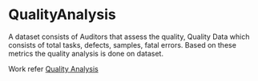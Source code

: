 # QualityAnalysis

A dataset consists of Auditors that assess the quality, Quality Data which consists of total tasks, defects, samples, fatal errors.
Based on these metrics the quality analysis is done on dataset.


Work refer [Quality Analysis](https://app.powerbi.com/groups/me/reports/226be963-7abc-48a9-a765-a9a55bf1dca9/ReportSection)


